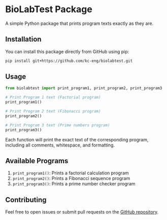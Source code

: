 # BioLabTest Package

A simple Python package that prints program texts exactly as they are.

## Installation

You can install this package directly from GitHub using pip:

```bash
pip install git+https://github.com/kc-eng/biolabtest.git
```

## Usage

```python
from biolabtest import print_program1, print_program2, print_program3

# Print Program 1 text (Factorial program)
print_program1()

# Print Program 2 text (Fibonacci program)
print_program2()

# Print Program 3 text (Prime numbers program)
print_program3()
```

Each function will print the exact text of the corresponding program, including all comments, whitespace, and formatting.

## Available Programs

1. `print_program1()`: Prints a factorial calculation program
2. `print_program2()`: Prints a Fibonacci sequence program
3. `print_program3()`: Prints a prime number checker program

## Contributing

Feel free to open issues or submit pull requests on the [GitHub repository](https://github.com/kc-eng/biolabtest). 